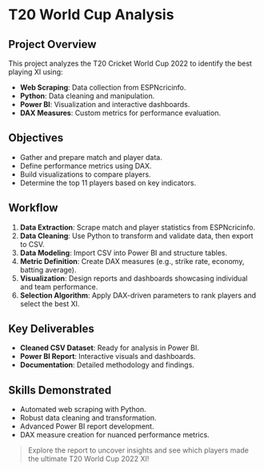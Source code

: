 
# T20 World Cup Analysis

## Project Overview
This project analyzes the T20 Cricket World Cup 2022 to identify the best playing XI using:

- **Web Scraping**: Data collection from ESPNcricinfo.
- **Python**: Data cleaning and manipulation.
- **Power BI**: Visualization and interactive dashboards.
- **DAX Measures**: Custom metrics for performance evaluation.

## Objectives

- Gather and prepare match and player data.
- Define performance metrics using DAX.
- Build visualizations to compare players.
- Determine the top 11 players based on key indicators.

## Workflow

1. **Data Extraction**: Scrape match and player statistics from ESPNcricinfo.
2. **Data Cleaning**: Use Python to transform and validate data, then export to CSV.
3. **Data Modeling**: Import CSV into Power BI and structure tables.
4. **Metric Definition**: Create DAX measures (e.g., strike rate, economy, batting average).
5. **Visualization**: Design reports and dashboards showcasing individual and team performance.
6. **Selection Algorithm**: Apply DAX-driven parameters to rank players and select the best XI.

## Key Deliverables

- **Cleaned CSV Dataset**: Ready for analysis in Power BI.
- **Power BI Report**: Interactive visuals and dashboards.
- **Documentation**: Detailed methodology and findings.

## Skills Demonstrated

- Automated web scraping with Python.
- Robust data cleaning and transformation.
- Advanced Power BI report development.
- DAX measure creation for nuanced performance metrics.

> Explore the report to uncover insights and see which players made the ultimate T20 World Cup 2022 XI!

